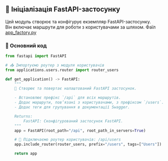 ## 📘 Ініціалізація FastAPI-застосунку

Цей модуль створює та конфігурує екземпляр FastAPI-застосунку.  
Він включає маршрути для роботи з користувачами за шляхом.
Фаїл [app_factory.py](..%2F..%2Fbackend_api%2Fapp%2Fapp_factory.py)

### 🔧 Основний код

```python
from fastapi import FastAPI

# 📥 Імпортуємо роутер з модуля користувачів
from applications.users.router import router_users

def get_application() -> FastAPI:
    """
    🏁 Створює та повертає налаштований FastAPI застосунок.

    - Встановлює префікс `/api` для всіх маршрутів.
    - Додає маршрути, пов’язані з користувачами, з префіксом `/users`.
    - Додає теги для групування в документації Swagger.

    Returns:
        FastAPI: Сконфігурований застосунок FastAPI.
    """
    app = FastAPI(root_path="/api", root_path_in_servers=True)

    # 🔗 Підключаємо роутер користувачів: /api/users
    app.include_router(router_users, prefix="/users", tags=["Users"])

    return app
